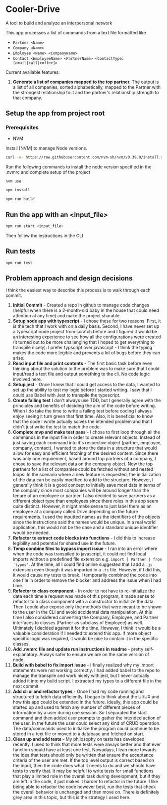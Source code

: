 # Cooler-Drive

A tool to build and analyze an interpersonal network

This app processes a list of commands from a text file formatted like 
- `Partner <Name>`
- `Company <Name>`
- `Employee <Name> <CompanyName>`
- `Contact <EmployeeName> <PartnerName> <ContactType: [email|call|coffee]>`

Current available features:
1. **Generate a list of companies mapped to the top partner.** The output is a list of all companies, sorted alphabetically, mapped to the Partner with the strongest
relationship to it and the partner's relationship strength to that company.

## Setup the app from project root

### Prerequisites
- NVM

Install [NVM] to manage Node versions.
```bash
curl -o- https://raw.githubusercontent.com/nvm-sh/nvm/v0.39.0/install.sh | bash
```
Run the following commands to install the node version specified in the .nvmrc and complete setup of the project

```bash
nvm use

npm install

npm run build
```

## Run the app with an <input_file> 

```bash
npm run start <input_file>
```
Then follow the instructions in the CLI

## Run tests

```bash
npm run test
```

## Problem approach and design decisions

I think the easiest way to describe this process is to walk through each commit.
1. **Initial Commit** - Created a repo in github to manage code changes (helpful when there is a 2-month-old baby in the house that could need attention at any time) and make the project sharable.
2. **Setup node app with typescript** - I chose these for two reasons. First, it is the tech that I work with on a daily basis. Second, I have never set up a typescript node project from scratch before and I figured it would be an interesting experience to see how all the configurations were created (it turned out to be more challenging that I hoped to get everything to transpile nicely). I prefer typscript over javascript - I think the typing makes the code more legible and prevents a lot of bugs before they can arise.
3. **Read input file and print contents** - The first basic task before even thinking about the solution to the problem was to make sure that I could input/read a text file and output something to the cli. No code logic involved here. 
4. **Setup jest** - Once I knew that I could get access to the data, I wanted to set up the ability to test my logic before I started writing. I saw that I could use Babel with Jest to transpile the typescript. 
5. **Create failing test** I don't always use TDD, but I generally agree with the principles and benefits of deciding the aim of the code before writing. When I do take the time to write a failing test before coding I always enjoy seeing it turn green that first time. Also, it is beneficial to know that the code I wrote actually solves the intended problem and that I didn't just write the test to match the code.
6. **Complete mvp and make test pass** - I chose to first loop through all the commands in the input file in order to create relevant objects. Instead of just saving each command into it's respective object (partner, employee, company, contact), I wanted to store the data in a structure that would allow for easy and efficient fetching of the desired content. Since there was only one requirement, based around top partners of a company, I chose to save the relevant data on the company object. Now the top partners for a list of companies could be fetched without and nested loops. In the scenario where a new feature is requested, the initialization of the data can be easily modified to add to the structure. However, I generally think it is a good concept to initially save most data in terms of the company since most companies will be around longer than the tenure of an employee or partner. I also decided to save partners as a different object type than employees since there roles in this app seem quite distinct. However, it might make sense to just label them as an employee at a company called Drive depending on the future requirements. I used the inputted names as the identifiers of the objects since the instructions said the names would be unique. In a real world application, this would not be the case and a standard unique identifier would be needed. 
7. **Refactor to extract code blocks into functions** - I did this to increase legibility and potential for shared use in the future. 
8. **Temp combine files to bypass import issue** - I ran into an error where when the code was transpiled to javascript, it could not find local imports without a predefined file extension e.g. `import { Partner } from 'types'`. At the time, all I could find online suggested that I add a `.js` extension even though it was imported in a `.ts` file. However, if I did this, it would cause my tests to break. I temporarily combined the code into one file in order to remove the blocker and address the issue when I had time. 
9. **Refactor to class component** - In order to not have to re-initialize the data each time a request was made of this program, it made sense to refactor to a class component with a constructor to initialize the data. Then I could also expose only the methods that were meant to be shown to the user in the CLI and avoid accidental data manipulation. At this time I also considered converting the Company, Employee, and Partner interfaces to classes (Partner as subclass of Employee) as well. Ultimately I decided against it for the time. However, I think it would be a valuable consideration if I needed to extend this app. If more object specific logic was required, it would be nice to contain it in the specific classes. 
10. **Add .nvmrc file and update run instructions in readme** - pretty self-explanatory. Always safer to ensure we are on the same version of node. 
11. **Build with babel to fix import issue** - I finally realized why my import statements were not working correctly. I had added babel to the repo to manage the transpile and work nicely with jest, but I never actually added it into my build script. I extracted my types to a different file in the next commit. 
12. **Add cli ui and refactor types** - Once I had my code running and structured to fetch data efficiently, I began to think about the UI/UX and how this app could be extended in the future. Ideally, this app could be started up and used to fetch any number of different pieces of information by a user during one session. So I separated the start command and then added user prompts to gather the intended action of the user. In the future the user could select any kind of CRUD operation. The data/commands used to initialize the program could continue to be stored in a text file or moved to a database and fetched on start.
13. **Clean up and add tests** - My philosophy on tests has developed recently. I used to think that more tests were always better and that ever function should have at least one test. Nowadays, I lean more towards the idea that tests should only be written that ensure the acceptance criteria of the user are met. If the top level output is correct based on the input, then the code does what it needs to do and we should have tests to verify that. It may be helpful to write tests for small functions that play a limited role in the overall task during development, but if they are left in the code, it just makes it harder to refactor in the future. I like being able to refactor the code however best, run the tests that check the overall behavior is unchanged and then move on. There is definitely grey area in this topic, but this is the strategy I used here. 




